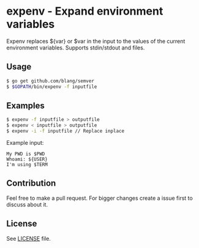 expenv - Expand environment variables
======
Expenv replaces ${var} or $var in the input to the values of the current environment variables. Supports stdin/stdout and files.

Usage
-----
```bash
$ go get github.com/blang/semver
$ $GOPATH/bin/expenv -f inputfile
```


Examples
-----

```bash
$ expenv -f inputfile > outputfile
$ expenv < inputfile > outputfile
$ expenv -i -f inputfile // Replace inplace
```

Example input:
```
My PWD is $PWD
Whoami: ${USER}
I'm using $TERM
```

Contribution
-----

Feel free to make a pull request. For bigger changes create a issue first to discuss about it.


License
-----

See [LICENSE](LICENSE) file.